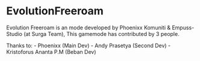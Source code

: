 # EvolutionFreeroam

Evolution Freeroam is an mode developed by Phoenixx Komuniti & Empuss-Studio (at Surga Team), This gamemode has contributed by 3 people.

Thanks to:
          - Phoenixx (Main Dev)
          - Andy Prasetya (Second Dev)
          - Kristoforus Ananta P.M (Beban Dev)
